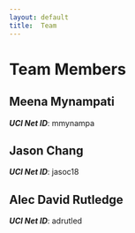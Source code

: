 ```yaml
---
layout: default
title:  Team
---
```


# Team Members


## Meena Mynampati
***UCI Net ID***: mmynampa

## Jason Chang
***UCI Net ID***: jasoc18

## Alec David Rutledge
***UCI Net ID***: adrutled
